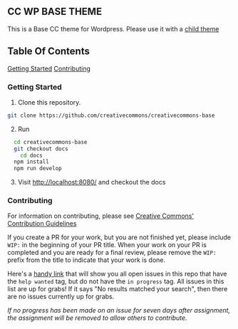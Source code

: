 ## CC WP BASE THEME

This is a Base CC theme for Wordpress. Please use it with a [child theme](https://developer.wordpress.org/themes/advanced-topics/child-themes/)

## Table Of Contents

[Getting Started](#getting-started)
[Contributing](#contributing)

### Getting Started

1. Clone this repository.

```sh
git clone https://github.com/creativecommons/creativecommons-base
```

2. Run

```sh
  cd creativecommons-base
  git checkout docs
	cd docs
  npm install
  npm run develop
```

3. Visit [http://localhost:8080/](http://localhost:8080/) and checkout the docs

### Contributing

For information on contributing, please see [Creative Commons' Contribution Guidelines](https://opensource.creativecommons.org/contributing-code/)

If you create a PR for your work, but you are not finished yet, please include `WIP:` in the beginning of your PR title. When your work on your PR is completed and you are ready for a final review, please remove the `WIP:` prefix from the title to indicate that your work is done.

Here's a [handy link](https://github.com/creativecommons/chooser/issues?utf8=%E2%9C%93&q=is%3Aissue+is%3Aopen+sort%3Aupdated-desc+label%3A%22help+wanted%22+-label%3A%22in+progress%22) that will show you all open issues in this repo that have the `help wanted` tag, but do not have the `in progress` tag.
All issues in this list are up for grabs!
If it says "No results matched your search", then there are no issues currently up for grabs.

_If no progress has been made on an issue for seven days after assignment, the assignment will be removed to allow others to contribute._
